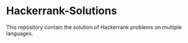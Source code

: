 # Hackerrank-Solutions
This repository contain the solution of Hackerrank problems on multiple languages. 
